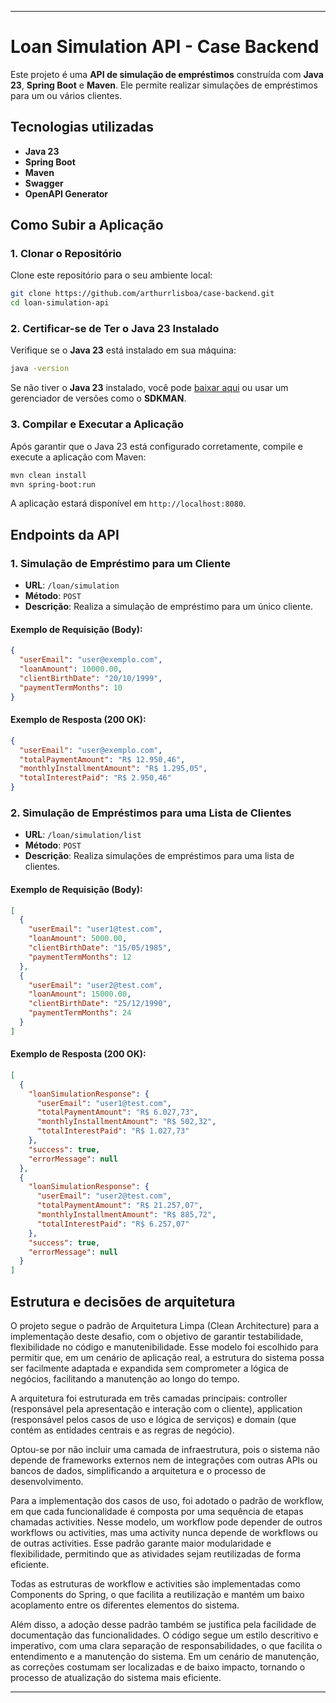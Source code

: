
---
# Loan Simulation API - Case Backend

Este projeto é uma **API de simulação de empréstimos** construída com **Java 23**, **Spring Boot** e **Maven**. Ele permite realizar simulações de empréstimos para um ou vários clientes.

## Tecnologias utilizadas

- **Java 23**
- **Spring Boot**
- **Maven**
- **Swagger** 
- **OpenAPI Generator**

## Como Subir a Aplicação

### 1. Clonar o Repositório

Clone este repositório para o seu ambiente local:

```bash
git clone https://github.com/arthurrlisboa/case-backend.git
cd loan-simulation-api
```

### 2. Certificar-se de Ter o Java 23 Instalado

Verifique se o **Java 23** está instalado em sua máquina:

```bash
java -version
```

Se não tiver o **Java 23** instalado, você pode [baixar aqui](https://adoptium.net/) ou usar um gerenciador de versões como o **SDKMAN**.

### 3. Compilar e Executar a Aplicação

Após garantir que o Java 23 está configurado corretamente, compile e execute a aplicação com Maven:

```bash
mvn clean install
mvn spring-boot:run
```

A aplicação estará disponível em `http://localhost:8080`.

## Endpoints da API

### 1. **Simulação de Empréstimo para um Cliente**

- **URL**: `/loan/simulation`
- **Método**: `POST`
- **Descrição**: Realiza a simulação de empréstimo para um único cliente.

#### Exemplo de Requisição (Body):
```json
{
  "userEmail": "user@exemplo.com",
  "loanAmount": 10000.00,
  "clientBirthDate": "20/10/1999",
  "paymentTermMonths": 10
}
```

#### Exemplo de Resposta (200 OK):
```json
{
  "userEmail": "user@exemplo.com",
  "totalPaymentAmount": "R$ 12.950,46",
  "monthlyInstallmentAmount": "R$ 1.295,05",
  "totalInterestPaid": "R$ 2.950,46"
}
```

### 2. **Simulação de Empréstimos para uma Lista de Clientes**

- **URL**: `/loan/simulation/list`
- **Método**: `POST`
- **Descrição**: Realiza simulações de empréstimos para uma lista de clientes.

#### Exemplo de Requisição (Body):
```json
[
  {
    "userEmail": "user1@test.com",
    "loanAmount": 5000.00,
    "clientBirthDate": "15/05/1985",
    "paymentTermMonths": 12
  },
  {
    "userEmail": "user2@test.com",
    "loanAmount": 15000.00,
    "clientBirthDate": "25/12/1990",
    "paymentTermMonths": 24
  }
]
```

#### Exemplo de Resposta (200 OK):
```json
[
  {
    "loanSimulationResponse": {
      "userEmail": "user1@test.com",
      "totalPaymentAmount": "R$ 6.027,73",
      "monthlyInstallmentAmount": "R$ 502,32",
      "totalInterestPaid": "R$ 1.027,73"
    },
    "success": true,
    "errorMessage": null
  },
  {
    "loanSimulationResponse": {
      "userEmail": "user2@test.com",
      "totalPaymentAmount": "R$ 21.257,07",
      "monthlyInstallmentAmount": "R$ 885,72",
      "totalInterestPaid": "R$ 6.257,07"
    },
    "success": true,
    "errorMessage": null
  }
]
```

## Estrutura e decisões de arquitetura

O projeto segue o padrão de Arquitetura Limpa (Clean Architecture) para a implementação deste desafio, com o objetivo de
garantir testabilidade, flexibilidade no código e manutenibilidade. Esse modelo foi escolhido para permitir que, em um 
cenário de aplicação real, a estrutura do sistema possa ser facilmente adaptada e expandida sem comprometer a lógica de 
negócios, facilitando a manutenção ao longo do tempo.

A arquitetura foi estruturada em três camadas principais: controller (responsável pela apresentação e interação com o
cliente), application (responsável pelos casos de uso e lógica de serviços) e domain (que contém as entidades centrais 
e as regras de negócio).

Optou-se por não incluir uma camada de infraestrutura, pois o sistema não depende de frameworks externos nem de integrações
com outras APIs ou bancos de dados, simplificando a arquitetura e o processo de desenvolvimento.

Para a implementação dos casos de uso, foi adotado o padrão de workflow, em que cada funcionalidade é composta por uma 
sequência de etapas chamadas activities. Nesse modelo, um workflow pode depender de outros workflows ou activities, 
mas uma activity nunca depende de workflows ou de outras activities. Esse padrão garante maior modularidade e 
flexibilidade, permitindo que as atividades sejam reutilizadas de forma eficiente.

Todas as estruturas de workflow e activities são implementadas como Components do Spring, o que facilita a reutilização 
e mantém um baixo acoplamento entre os diferentes elementos do sistema.

Além disso, a adoção desse padrão também se justifica pela facilidade de documentação das funcionalidades. 
O código segue um estilo descritivo e imperativo, com uma clara separação de responsabilidades, o que facilita o 
entendimento e a manutenção do sistema. Em um cenário de manutenção, as correções costumam ser localizadas e de baixo
impacto, tornando o processo de atualização do sistema mais eficiente.

---
